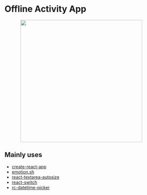 # Offline Activity App

<p align="center">
  <img width="400" src="https://i.imgur.com/69Ryura.png">
  <br/>
</p>

## Mainly uses

* [create-react-app](https://github.com/facebook/create-react-app)
* [emotion.sh](https://emotion.sh)
* [react-textarea-autosize](https://www.npmjs.com/package/react-textarea-autosize)
* [react-switch](https://www.npmjs.com/package/react-switch)
* [rc-datetime-picker](https://www.npmjs.com/package/rc-datetime-picker)

